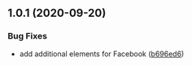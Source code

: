 ## 1.0.1 (2020-09-20)


### Bug Fixes

* add additional elements for Facebook ([b696ed6](https://github.com/rbseaver/tampermonkey-scripts/commit/b696ed6e1a4e43792bbf558170ec4ae65504c335))



